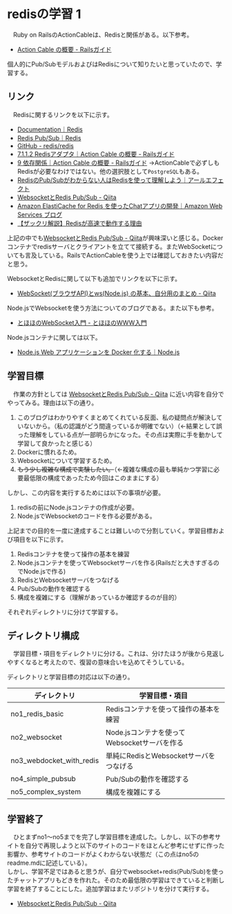 # redisの学習 1
　Ruby on RailsのActionCableは、Redisと関係がある。以下参考。

- [ Action Cable の概要 - Railsガイド](https://railsguides.jp/action_cable_overview.html)

個人的にPub/SubモデルおよびはRedisについて知りたいと思っていたので、学習する。

## リンク
　Redisに関するリンクを以下に示す。
- [Documentation｜Redis](https://redis.io/docs/)
- [Redis Pub/Sub｜Redis](https://redis.io/docs/manual/pubsub/)
- [GitHub - redis/redis](https://github.com/redis/redis)
- [ 7.1.1.2 Redisアダプタ｜Action Cable の概要 - Railsガイド](https://railsguides.jp/action_cable_overview.html#redis%E3%82%A2%E3%83%80%E3%83%97%E3%82%BF)
- [ 9 依存関係｜Action Cable の概要 - Railsガイド](https://railsguides.jp/action_cable_overview.html#%E4%BE%9D%E5%AD%98%E9%96%A2%E4%BF%82)
    →ActionCableで必ずしもRedisが必要なわけではない。他の選択肢として`PostgreSQL`もある。
- [RedisのPub/Subがわからない人はRedisを使って理解しよう｜アールエフェクト](https://reffect.co.jp/laravel/redis-pub-sub-dont-understand)
- [WebsocketとRedis Pub/Sub - Qiita](https://qiita.com/satofujino/items/7bf4b99e2176f63ca7ef)
- [Amazon ElastiCache for Redis を使ったChatアプリの開発｜Amazon Web Services ブログ](https://aws.amazon.com/jp/blogs/news/how-to-build-a-chat-application-with-amazon-elasticache-for-redis/)
- [【ザックリ解説】Redisが高速で動作する理由](https://zenn.dev/nameless_sn/articles/why_is_redis_so_fast)


上記の中でも[WebsocketとRedis Pub/Sub - Qiita](https://qiita.com/satofujino/items/7bf4b99e2176f63ca7ef)が興味深いと感じる。Dockerコンテナでredisサーバとクライアントを立てて接続する。またWebSocketについても言及している。RailsでActionCableを使う上では確認しておきたい内容だと思う。

WebsocketとRedisに関して以下も追加でリンクを以下に示す。
- [WebSocket(ブラウザAPI)とws(Node.js) の基本、自分用のまとめ - Qiita](https://qiita.com/okumurakengo/items/c497fba7f16b41146d77)

Node.jsでWebsocketを使う方法についてのブログである。また以下も参考。
- [とほほのWebSocket入門 - とほほのWWW入門](https://www.tohoho-web.com/ex/websocket.html)

Node.jsコンテナに関しては以下。
- [Node.js Web アプリケーションを Docker 化する｜Node.js](https://nodejs.org/ja/docs/guides/nodejs-docker-webapp/)


## 学習目標
　作業の方針としては
[WebsocketとRedis Pub/Sub - Qiita](https://qiita.com/satofujino/items/7bf4b99e2176f63ca7ef)
に近い内容を自分でやってみる。理由は以下の通り。

1. このブログはわかりやすくまとめてくれている反面、私の疑問点が解決していないから。（私の認識がどう間違っているか明確でない）（←結果として誤った理解をしている点が一部明らかになった。その点は実際に手を動かして学習して良かったと感じる）
1. Dockerに慣れるため。
1. Websocketについて学習するため。
1. ~~もう少し複雑な構成で実験したい。~~（←複雑な構成の最も単純かつ学習に必要最低限の構成であったため今回はこのままにする）

しかし、この内容を実行するためには以下の事項が必要。
1. redisの前にNode.jsコンテナの作成が必要。
1. Node.jsでWebsocketのコードを作る必要がある。

上記までの目的を一度に達成することは難しいので分割していく。学習目標および項目を以下に示す。

1. Redisコンテナを使って操作の基本を練習
1. Node.jsコンテナを使ってWebsocketサーバを作る(Railsだと大きすぎるのでNode.jsで作る)
1. RedisとWebsocketサーバをつなげる
1. Pub/Subの動作を確認する
1. 構成を複雑にする（理解があっているか確認するのが目的）

それぞれディレクトリに分けて学習する。

## ディレクトリ構成
　学習目標・項目をディレクトリに分ける。これは、分けたほうが後から見返しやすくなると考えたので、復習の意味合いを込めてそうしている。

ディレクトリと学習目標の対応は以下の通り。

|ディレクトリ|学習目標・項目|
|-|-|
|no1_redis_basic|Redisコンテナを使って操作の基本を練習|
|no2_websocket|Node.jsコンテナを使ってWebsocketサーバを作る|
|no3_webdocket_with_redis|単純にRedisとWebsocketサーバをつなげる|
|no4_simple_pubsub|Pub/Subの動作を確認する|
|no5_complex_system|構成を複雑にする|

## 学習終了
　ひとまずno1〜no5までを完了し学習目標を達成した。しかし、以下の参考サイトを自分で再現しようと以下のサイトのコードをほとんど参考にせずに作った影響か、参考サイトのコードがよくわからない状態だ（この点はno5のreadme.mdに記述している）。  
しかし、学習不足ではあると思うが、自分でwebsocket+redis(Pub/Sub)を使ったチャットアプリもどきを作れた。そのため最低限の学習はできていると判断し学習を終了することにした。追加学習はまたリポジトリを分けて実行する。

- [WebsocketとRedis Pub/Sub - Qiita](https://qiita.com/satofujino/items/7bf4b99e2176f63ca7ef)